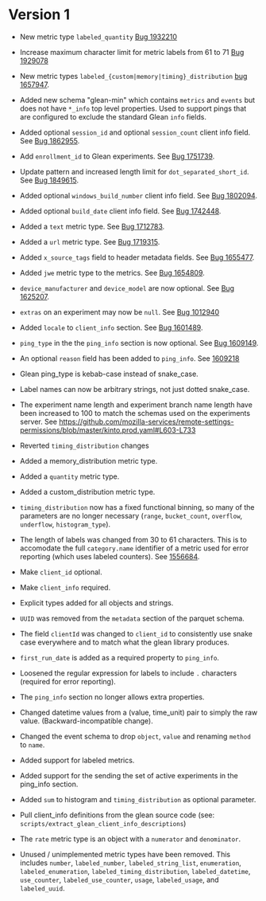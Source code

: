 # Version 1

- New metric type `labeled_quantity` [Bug 1932210](https://bugzilla.mozilla.org/show_bug.cgi?id=1932210)

- Increase maximum character limit for metric labels from 61 to 71 [Bug 1929078](https://bugzilla.mozilla.org/show_bug.cgi?id=1929078)

- New metric types `labeled_{custom|memory|timing}_distribution` [bug 1657947](https://bugzilla.mozilla.org/show_bug.cgi?id=1657947).

- Added new schema "glean-min" which contains `metrics` and `events` but does not have `*_info` top level properties. Used to support pings that are configured to exclude the standard Glean `info` fields.

- Added optional `session_id` and optional `session_count` client info field. See [Bug 1862955](https://bugzilla.mozilla.org/show_bug.cgi?id=1862955).

- Add `enrollment_id` to Glean experiments. See [Bug 1751739](https://bugzilla.mozilla.org/show_bug.cgi?id=1751739).

- Update pattern and increased length limit for `dot_separated_short_id`. See [Bug 1849615](https://bugzilla.mozilla.org/show_bug.cgi?id=1849615).

- Added optional `windows_build_number` client info field. See [Bug 1802094](https://bugzilla.mozilla.org/show_bug.cgi?id=1802094).

- Added optional `build_date` client info field. See [Bug 1742448](https://bugzilla.mozilla.org/show_bug.cgi?id=1742448).

- Added a `text` metric type. See [Bug 1712783](https://bugzilla.mozilla.org/show_bug.cgi?id=1712783).

- Added a `url` metric type. See [Bug 1719315](https://bugzilla.mozilla.org/show_bug.cgi?id=1719315).

- Added `x_source_tags` field to header metadata fields. See [Bug 1655477](https://bugzilla.mozilla.org/show_bug.cgi?id=1655477).

- Added `jwe` metric type to the metrics. See [Bug 1654809](https://bugzilla.mozilla.org/show_bug.cgi?id=1654809).

- `device_manufacturer` and `device_model` are now optional. See [Bug 1625207](https://bugzilla.mozilla.org/show_bug.cgi?id=1625207).

- `extras` on an experiment may now be `null`.  See [Bug 1012940](https://bugzilla.mozilla.org/show_bug.cgi?id=1612940)
   
- Added `locale` to `client_info` section. See [Bug 1601489](https://bugzilla.mozilla.org/show_bug.cgi?id=1601489).

- `ping_type` in the the `ping_info` section is now optional. See [Bug 1609149](https://bugzilla.mozilla.org/show_bug.cgi?id=1609149).

- An optional `reason` field has been added to `ping_info`. See [1609218](https://bugzilla.mozilla.org/show_bug.cgi?id=1609218)

- Glean ping_type is kebab-case instead of snake_case.

- Label names can now be arbitrary strings, not just dotted snake_case.

- The experiment name length and experiment branch name length have been increased to 100 to match the schemas used on the experiments server.  See https://github.com/mozilla-services/remote-settings-permissions/blob/master/kinto.prod.yaml#L603-L733

- Reverted `timing_distribution` changes

- Added a memory_distribution metric type.

- Added a `quantity` metric type.

- Added a custom_distribution metric type.

- `timing_distribution` now has a fixed functional binning, so many of the
  parameters are no longer necessary (`range`, `bucket_count`, `overflow`,
  `underflow`, `histogram_type`).

- The length of labels was changed from 30 to 61 characters. This is to
  accomodate the full `category.name` identifier of a metric used for error
  reporting (which uses labeled counters).  See [1556684](https://bugzilla.mozilla.org/show_bug.cgi?id=1556684).

- Make `client_id` optional.

- Make `client_info` required.

- Explicit types added for all objects and strings.

- `UUID` was removed from the `metadata` section of the parquet schema.

- The field `clientId` was changed to `client_id` to consistently use snake case
  everywhere and to match what the glean library produces.

- `first_run_date` is added as a required property to `ping_info`.

- Loosened the regular expression for labels to include `.` characters
  (required for error reporting).

- The `ping_info` section no longer allows extra properties.

- Changed datetime values from a (value, time_unit) pair to simply the raw
  value.  (Backward-incompatible change).

- Changed the event schema to drop `object`, `value` and renaming
  `method` to `name`.

- Added support for labeled metrics.

- Added support for the sending the set of active experiments in the ping_info
  section.

- Added `sum` to histogram and `timing_distribution` as optional parameter.

- Pull client_info definitions from the glean source code (see:
  `scripts/extract_glean_client_info_descriptions`)
  
- The `rate` metric type is an object with a `numerator` and `denominator`.

- Unused / unimplemented metric types have been removed. This includes `number`,
  `labeled_number`, `labeled_string_list`, `enumeration`, `labeled_enumeration`,
  `labeled_timing_distribution`, `labeled_datetime`, `use_counter`,
  `labeled_use_counter`, `usage`, `labeled_usage`, and `labeled_uuid`.

